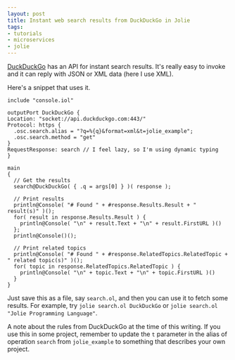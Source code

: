 ```yaml
---
layout: post
title: Instant web search results from DuckDuckGo in Jolie
tags:
- tutorials
- microservices
- jolie
---
```


[DuckDuckGo](https://duckduckgo.com/) has an API for instant search results.
It's really easy to invoke and it can reply with JSON or XML data (here I use XML).

Here's a snippet that uses it.

```jolie
include "console.iol"

outputPort DuckDuckGo {
Location: "socket://api.duckduckgo.com:443/"
Protocol: https {
  .osc.search.alias = "?q=%{q}&format=xml&t=jolie_example";
  .osc.search.method = "get"
}
RequestResponse: search // I feel lazy, so I'm using dynamic typing
}

main
{
  // Get the results
  search@DuckDuckGo( { .q = args[0] } )( response );

  // Print results
  println@Console( "# Found " + #response.Results.Result + " result(s)" )();
  for( result in response.Results.Result ) {
    println@Console( "\n" + result.Text + "\n" + result.FirstURL )()
  };
  println@Console()();

  // Print related topics
  println@Console( "# Found " + #response.RelatedTopics.RelatedTopic + " related topic(s)" )();
  for( topic in response.RelatedTopics.RelatedTopic ) {
    println@Console( "\n" + topic.Text + "\n" + topic.FirstURL )()
  }
}
```

Just save this as a file, say `search.ol`, and then you can use it to fetch some results. For example, try `jolie search.ol DuckDuckGo` or `jolie search.ol "Jolie Programming Language"`.

A note about the rules from DuckDuckGo at the time of this writing.
If you use this in some project, remember to update the `t` parameter in the alias of operation `search` from `jolie_example` to something that describes your own project.
